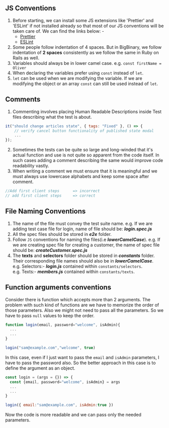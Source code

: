 ## JS Conventions

1. Before starting, we can install some JS extensions like 'Prettier' and
   'ESLint' if not installed already so that most of our JS conventions will be
   taken care of. We can find the links below: -
   - [Prettier](https://marketplace.visualstudio.com/items?itemName=esbenp.prettier-vscode)
   - [ESLint](https://marketplace.visualstudio.com/items?itemName=dbaeumer.vscode-eslint)
2. Some people follow indentation of 4 spaces. But in BigBinary, we follow
   indentation of **2 spaces** consistently as we follow the same in Ruby on
   Rails as well.
3. Variables should always be in lower camel case. e.g.
   `const firstName = Oliver`
4. When declaring the variables prefer using `const` instead of `let`.
5. `let` can be used when we are modifying the variable. If we are modifying the
   object or an array `const` can still be used instead of `let`.

## Comments

1. Commenting involves placing Human Readable Descriptions inside Test files
   describing what the test is about.

```javascript
it("should change articles state", { tags: "Fixed" }, () => {
    // verify cancel button functionality of published state modal
    ...
});
```

2. Sometimes the tests can be quite so large and long-winded that it's actual
   function and use is not quite so apparent from the code itself. In such cases
   adding a comment describing the same would improve code readability vastly.
3. When writing a comment we must ensure that it is meaningful and we must
   always use lowercase alphabets and keep some space after comment.

```javascript
//Add first client steps      => incorrect
// add first client steps     => correct
```

## File Naming Conventions

1. The name of the file must convey the test suite name. e.g. If we are adding
   test case file for login, name of file should be: **_login.spec.js_**
2. All the spec files should be stored in **_e2e_** folder.
3. Follow `JS` conventions for naming the files(i.e **_lowerCamelCase_**). e.g.
   If we are creating spec file for creating a customer, the name of spec file
   should be: **_createCustomer.spec.js_**
4. The **texts** and **selectors** folder should be stored in **_constants_**
   folder. Their corresponding file names should also be in
   **_lowerCamelCase_**.\
    e.g. Selectors:- **_login.js_** contained within `constants/selectors`.\
    e.g. Texts:- **_members.js_** contained within `constants/texts`.

## Function arguments conventions

Consider there is function which accepts more than 2 arguments. The problem with
such kind of functions are we have to memorize the order of those parameters.
Also we might not need to pass all the parameters. So we have to pass `null`
values to keep the order.

```js
function login(email, password="welcome", isAdmin){
  ...
  ...
}

login("sam@example.com","welcome", true)
```

In this case, even if I just want to pass the `email` and `isAdmin` parameters,
I have to pass the password also. So the better approach in this case is to
define the argument as an object.

```js
const login = (args = {}) => {
  const {email, password="welcome", isAdmin} = args
  ...
  ...
}

login({ email:"sam@example.com", isAdmin:true })
```

Now the code is more readable and we can pass only the needed parameters.
